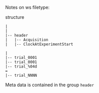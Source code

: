 Notes on ws filetype:


structure

````
|
|
|-- header
|   |-- Acquisition
|   |-- ClockAtExperimentStart

|
|-- trial_0001
|-- trial_0001
|-- trial_%04d
=
|-- trial_NNNN
````
Meta data is contained in the group `header`